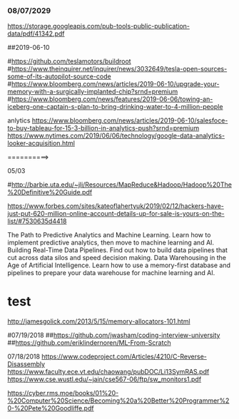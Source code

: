 

### 08/07/2029


https://storage.googleapis.com/pub-tools-public-publication-data/pdf/41342.pdf

##2019-06-10

#https://github.com/teslamotors/buildroot
#https://www.theinquirer.net/inquirer/news/3032649/tesla-open-sources-some-of-its-autopilot-source-code
#https://www.bloomberg.com/news/articles/2019-06-10/upgrade-your-memory-with-a-surgically-implanted-chip?srnd=premium
#https://www.bloomberg.com/news/features/2019-06-06/towing-an-iceberg-one-captain-s-plan-to-bring-drinking-water-to-4-million-people

anlytics 
https://www.bloomberg.com/news/articles/2019-06-10/salesfoce-to-buy-tableau-for-15-3-billion-in-analytics-push?srnd=premium
https://www.nytimes.com/2019/06/06/technology/google-data-analytics-looker-acquisition.html


==========>







05/03

#http://barbie.uta.edu/~jli/Resources/MapReduce&Hadoop/Hadoop%20The%20Definitive%20Guide.pdf



https://www.forbes.com/sites/kateoflahertyuk/2019/02/12/hackers-have-just-put-620-million-online-account-details-up-for-sale-is-yours-on-the-list/#7530635d4418



The Path to Predictive Analytics and Machine Learning. 
        Learn how to implement predictive analytics, then move to machine learning and AI.
Building Real-Time Data Pipelines.
      Find out how to build data pipelines that cut across data silos and speed decision making.
Data Warehousing in the Age of Artificial Intelligence. 
       Learn how to use a memory-first database and pipelines to prepare your data warehouse for machine learning and AI.

# test
http://jamesgolick.com/2013/5/15/memory-allocators-101.html

#07/19/2018
##https://github.com/jwasham/coding-interview-university
##https://github.com/eriklindernoren/ML-From-Scratch



07/18/2018
https://www.codeproject.com/Articles/4210/C-Reverse-Disassembly
https://www.faculty.ece.vt.edu/chaowang/pubDOC/Li13SymRAS.pdf
https://www.cse.wustl.edu/~jain/cse567-06/ftp/sw_monitors1.pdf




https://cyber.rms.moe/books/01%20-%20Computer%20Science/Becoming%20a%20Better%20Programmer%20-%20Pete%20Goodliffe.pdf
